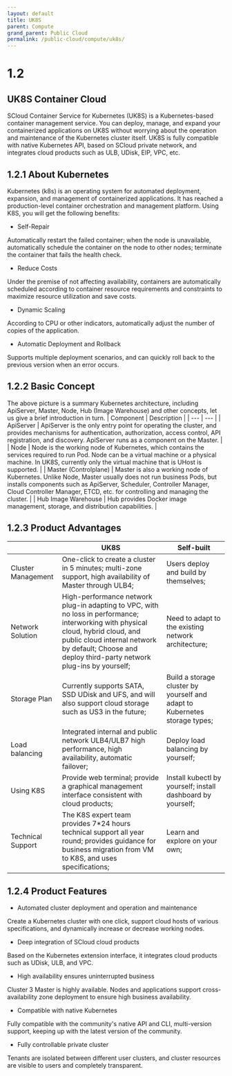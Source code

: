 ```yaml
---
layout: default
title: UK8S
parent: Compute
grand_parent: Public Cloud
permalink: /public-cloud/compute/uk8s/
---
```

# 1.2

## UK8S Container Cloud

SCloud Container Service for Kubernetes (UK8S) is a Kubernetes-based container management service. You can deploy, manage, and expand your containerized applications on UK8S without worrying about the operation and maintenance of the Kubernetes cluster itself. UK8S is fully compatible with native Kubernetes API, based on SCloud private network, and integrates cloud products such as ULB, UDisk, EIP, VPC, etc.

## 1.2.1 About Kubernetes

Kubernetes (k8s) is an operating system for automated deployment, expansion, and management of containerized applications. It has reached a production-level container orchestration and management platform. Using K8S, you will get the following benefits:

- Self-Repair

Automatically restart the failed container; when the node is unavailable, automatically schedule the container on the node to other nodes; terminate the container that fails the health check.

- Reduce Costs

Under the premise of not affecting availability, containers are automatically scheduled according to container resource requirements and constraints to maximize resource utilization and save costs.

- Dynamic Scaling

According to CPU or other indicators, automatically adjust the number of copies of the application.

- Automatic Deployment and Rollback

Supports multiple deployment scenarios, and can quickly roll back to the previous version when an error occurs.

## 1.2.2 Basic Concept

The above picture is a summary Kubernetes architecture, including ApiServer, Master, Node, Hub (Image Warehouse) and other concepts, let us give a brief introduction in turn.
| Component | Description |
| --- | --- |
| ApiServer | ApiServer is the only entry point for operating the cluster, and provides mechanisms for authentication, authorization, access control, API registration, and discovery. ApiServer runs as a component on the Master. |
| Node | Node is the working node of Kubernetes, which contains the services required to run Pod. Node can be a virtual machine or a physical machine. In UK8S, currently only the virtual machine that is UHost is supported. |
| Master (Controlplane) | Master is also a working node of Kubernetes. Unlike Node, Master usually does not run business Pods, but installs components such as ApiServer, Scheduler, Controller Manager, Cloud Controller Manager, ETCD, etc. for controlling and managing the cluster. |
| Hub Image Warehouse | Hub provides Docker image management, storage, and distribution capabilities. |

## 1.2.3 Product Advantages

|   | UK8S | Self-built |
| --- | --- | --- |
| Cluster Management | One-click to create a cluster in 5 minutes; multi-zone support, high availability of Master through ULB4; | Users deploy and build by themselves; |
| Network Solution | High-performance network plug-in adapting to VPC, with no loss in performance; interworking with physical cloud, hybrid cloud, and public cloud internal network by default; Choose and deploy third-party network plug-ins by yourself; | Need to adapt to the existing network architecture; |
| Storage Plan | Currently supports SATA, SSD UDisk and UFS, and will also support cloud storage such as US3 in the future; | Build a storage cluster by yourself and adapt to Kubernetes storage types; |
| Load balancing | Integrated internal and public network ULB4/ULB7 high performance, high availability, automatic failover; | Deploy load balancing by yourself; |
| Using K8S | Provide web terminal; provide a graphical management interface consistent with cloud products; | Install kubectl by yourself; install dashboard by yourself; |
| Technical Support | The K8S expert team provides 7\*24 hours technical support all year round; provides guidance for business migration from VM to K8S, and uses specifications; | Learn and explore on your own; |

## 1.2.4 Product Features

- Automated cluster deployment and operation and maintenance

Create a Kubernetes cluster with one click, support cloud hosts of various specifications, and dynamically increase or decrease working nodes.

- Deep integration of SCloud cloud products

Based on the Kubernetes extension interface, it integrates cloud products such as UDisk, ULB, and VPC.

- High availability ensures uninterrupted business

Cluster 3 Master is highly available. Nodes and applications support cross-availability zone deployment to ensure high business availability.

- Compatible with native Kubernetes

Fully compatible with the community's native API and CLI, multi-version support, keeping up with the latest version of the community.

- Fully controllable private cluster

Tenants are isolated between different user clusters, and cluster resources are visible to users and completely transparent.